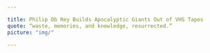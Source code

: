 ```yaml
---

title: Philip Ob Rey Builds Apocalyptic Giants Out of VHS Tapes
quote: “waste, memories, and knowledge, resurrected.”
picture: "img/"

---
```

